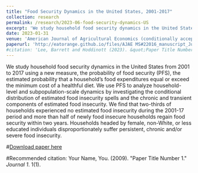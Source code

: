 ```yaml
---
title: "Food Security Dynamics in the United States, 2001-2017"
collection: research
permalink: /research/2023-06-food-security-dynamics-US
excerpt: 'We study household food security dynamics in the United States from 2001 to 2017 using a new measure, the probability of food security (PFS), the estimated probability that a household’s food expenditures equal or exceed the minimum cost of a healthful diet. We use PFS to analyze household-level and subpopulation-scale dynamics by investigating the conditional distribution of estimated food insecurity spells and the chronic and transient components of estimated food insecurity. We find that two-thirds of households experienced no estimated food insecurity during the 2001-17 period and more than half of newly food insecure households regain food security within two years. Households headed by female, non-White, or less educated individuals disproportionately suffer persistent, chronic and/or severe food insecurity.'
date: 2023-01-31
venue: 'American Journal of Agricultural Economics (conditionally accepted)'
paperurl: 'http://eatorange.github.io/files/AJAE MS#22016_manuscript_Jun 2023 Revision.pdf'
#citation: 'Lee, Barrett and Hoddinott (2023). &quot;Paper Title Number 1.&quot; <i>Journal 1</i>. 1(1).'
---
```

We study household food security dynamics in the United States from 2001 to 2017 using a new measure, the probability of food security (PFS), the estimated probability that a household’s food expenditures equal or exceed the minimum cost of a healthful diet. We use PFS to analyze household-level and subpopulation-scale dynamics by investigating the conditional distribution of estimated food insecurity spells and the chronic and transient components of estimated food insecurity. We find that two-thirds of households experienced no estimated food insecurity during the 2001-17 period and more than half of newly food insecure households regain food security within two years. Households headed by female, non-White, or less educated individuals disproportionately suffer persistent, chronic and/or severe food insecurity.

#[Download paper here](http://academicpages.github.io/files/paper4.pdf)

#Recommended citation: Your Name, You. (2009). "Paper Title Number 1." <i>Journal 1</i>. 1(1).